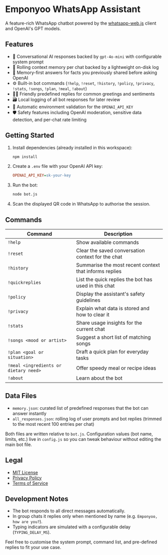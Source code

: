 # Emponyoo WhatsApp Assistant

A feature-rich WhatsApp chatbot powered by the [whatsapp-web.js](https://github.com/pedroslopez/whatsapp-web.js) client and OpenAI's GPT models.

## Features

- 🤖 Conversational AI responses backed by `gpt-4o-mini` with configurable system prompt
- 💬 Rolling context memory per chat backed by a lightweight on-disk log
- 🧠 Memory-first answers for facts you previously shared before asking OpenAI
- ⚙️ Built-in bot commands (`!help`, `!reset`, `!history`, `!policy`, `!privacy`, `!stats`, `!songs`, `!plan`, `!meal`, `!about`)
- 🙋‍♂️ Friendly predefined replies for common greetings and sentiments
- 🗃️ Local logging of all bot responses for later review
- 🔐 Automatic environment validation for the `OPENAI_API_KEY`
- 🛡️ Safety features including OpenAI moderation, sensitive data detection, and per-chat rate limiting

## Getting Started

1. Install dependencies (already installed in this workspace):
   ```bash
   npm install
   ```
2. Create a `.env` file with your OpenAI API key:
   ```ini
   OPENAI_API_KEY=sk-your-key
   ```
3. Run the bot:
   ```bash
   node bot.js
   ```
4. Scan the displayed QR code in WhatsApp to authorise the session.

## Commands

| Command    | Description |
|------------|-------------|
| `!help`    | Show available commands |
| `!reset`   | Clear the saved conversation context for the chat |
| `!history` | Summarise the most recent context that informs replies |
| `!quickreplies` | List the quick replies the bot has used in this chat |
| `!policy`  | Display the assistant's safety guidelines |
| `!privacy` | Explain what data is stored and how to clear it |
| `!stats`   | Share usage insights for the current chat |
| `!songs <mood or artist>` | Suggest a short list of matching songs |
| `!plan <goal or situation>` | Draft a quick plan for everyday tasks |
| `!meal <ingredients or dietary need>` | Offer speedy meal or recipe ideas |
| `!about`   | Learn about the bot |

## Data Files

- `memory.json`: curated list of predefined responses that the bot can answer instantly
- `all_responses.json`: rolling log of user prompts and bot replies (trimmed to the most recent 100 entries per chat)

Both files are written relative to `bot.js`. Configuration values (bot name, limits, etc.) live in `config.js` so you can tweak behaviour without editing the main bot file.

## Legal

- [MIT License](./LICENSE)
- [Privacy Policy](./PRIVACY_POLICY.md)
- [Terms of Service](./TERMS_OF_SERVICE.md)

## Development Notes

- The bot responds to all direct messages automatically.
- In group chats it replies only when mentioned by name (e.g. `Emponyoo, how are you?`).
- Typing indicators are simulated with a configurable delay (`TYPING_DELAY_MS`).

Feel free to customise the system prompt, command list, and pre-defined replies to fit your use case.
